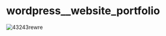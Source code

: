 # wordpress__website_portfolio


![43243rewre](https://github.com/al1cappuccino/wordpress__website/assets/119801957/2b970edf-6cb4-4359-a4ec-4b8c6a3518c7)
